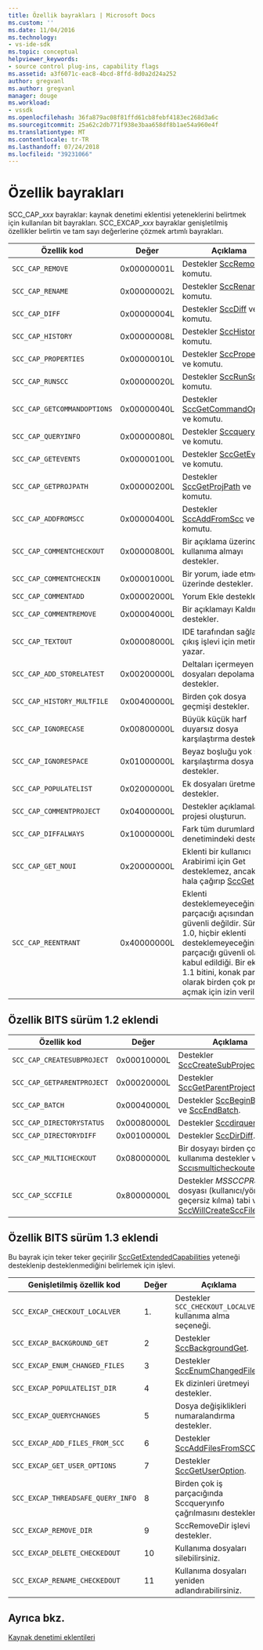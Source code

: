 ```yaml
---
title: Özellik bayrakları | Microsoft Docs
ms.custom: ''
ms.date: 11/04/2016
ms.technology:
- vs-ide-sdk
ms.topic: conceptual
helpviewer_keywords:
- source control plug-ins, capability flags
ms.assetid: a3f6071c-eac8-4bcd-8ffd-8d0a2d24a252
author: gregvanl
ms.author: gregvanl
manager: douge
ms.workload:
- vssdk
ms.openlocfilehash: 36fa879ac08f81ffd61cb8febf4183ec268d3a6c
ms.sourcegitcommit: 25a62c2db771f938e3baa658df8b1ae54a960e4f
ms.translationtype: MT
ms.contentlocale: tr-TR
ms.lasthandoff: 07/24/2018
ms.locfileid: "39231066"
---
```

# <a name="capability-flags"></a>Özellik bayrakları
SCC_CAP_*xxx* bayraklar: kaynak denetimi eklentisi yeteneklerini belirtmek için kullanılan bit bayrakları. SCC_EXCAP_*xxx* bayraklar genişletilmiş özellikler belirtin ve tam sayı değerlerine çözmek artımlı bayrakları.  
  
|Özellik kod|Değer|Açıklama|  
|---------------------|-----------|-----------------|  
|`SCC_CAP_REMOVE`|0x00000001L|Destekler [SccRemove](../extensibility/sccremove-function.md) ve komutu.|  
|`SCC_CAP_RENAME`|0x00000002L|Destekler [SccRename](../extensibility/sccrename-function.md) ve komutu.|  
|`SCC_CAP_DIFF`|0x00000004L|Destekler [SccDiff](../extensibility/sccdiff-function.md) ve komutu.|  
|`SCC_CAP_HISTORY`|0x00000008L|Destekler [SccHistory](../extensibility/scchistory-function.md) ve komutu.|  
|`SCC_CAP_PROPERTIES`|0x00000010L|Destekler [SccProperties](../extensibility/sccproperties-function.md) ve komutu.|  
|`SCC_CAP_RUNSCC`|0x00000020L|Destekler [SccRunScc](../extensibility/sccrunscc-function.md) ve komutu.|  
|`SCC_CAP_GETCOMMANDOPTIONS`|0x00000040L|Destekler [SccGetCommandOptions](../extensibility/sccgetcommandoptions-function.md) ve komutu.|  
|`SCC_CAP_QUERYINFO`|0x00000080L|Destekler [Sccqueryınfo](../extensibility/sccqueryinfo-function.md) ve komutu.|  
|`SCC_CAP_GETEVENTS`|0x00000100L|Destekler [SccGetEvents](../extensibility/sccgetevents-function.md) ve komutu.|  
|`SCC_CAP_GETPROJPATH`|0x00000200L|Destekler [SccGetProjPath](../extensibility/sccgetprojpath-function.md) ve komutu.|  
|`SCC_CAP_ADDFROMSCC`|0x00000400L|Destekler [SccAddFromScc](../extensibility/sccaddfromscc-function.md) ve komutu.|  
|`SCC_CAP_COMMENTCHECKOUT`|0x00000800L|Bir açıklama üzerinde kullanıma almayı destekler.|  
|`SCC_CAP_COMMENTCHECKIN`|0x00001000L|Bir yorum, iade etme üzerinde destekler.|  
|`SCC_CAP_COMMENTADD`|0x00002000L|Yorum Ekle destekler.|  
|`SCC_CAP_COMMENTREMOVE`|0x00004000L|Bir açıklamayı Kaldır destekler.|  
|`SCC_CAP_TEXTOUT`|0x00008000L|IDE tarafından sağlanan çıkış işlevi için metin yazar.|  
|`SCC_CAP_ADD_STORELATEST`|0x00200000L|Deltaları içermeyen dosyaları depolamak destekler.|  
|`SCC_CAP_HISTORY_MULTFILE`|0x00400000L|Birden çok dosya geçmişi destekler.|  
|`SCC_CAP_IGNORECASE`|0x00800000L|Büyük küçük harf duyarsız dosya karşılaştırma destekler.|  
|`SCC_CAP_IGNORESPACE`|0x01000000L|Beyaz boşluğu yok sayar karşılaştırma dosya destekler.|  
|`SCC_CAP_POPULATELIST`|0x02000000L|Ek dosyaları üretmeyi destekler.|  
|`SCC_CAP_COMMENTPROJECT`|0x04000000L|Destekler açıklamaları projesi oluşturun.|  
|`SCC_CAP_DIFFALWAYS`|0x10000000L|Fark tüm durumlarda ise denetimindeki destekler.|  
|`SCC_CAP_GET_NOUI`|0x20000000L|Eklenti bir kullanıcı Arabirimi için Get desteklemez, ancak IDE hala çağırıp [SccGet](../extensibility/sccget-function.md).|  
|`SCC_CAP_REENTRANT`|0x40000000L|Eklenti desteklemeyeceğini ve iş parçacığı açısından güvenli değildir. Sürüm 1.0, hiçbir eklenti desteklemeyeceğini ve iş parçacığı güvenli olarak kabul edildiği. Bir eklenti 1.1 bitini, konak paralel olarak birden çok proje açmak için izin verilir.|  
  
## <a name="capability-bits-added-in-version-12"></a>Özellik BITS sürüm 1.2 eklendi  
  
|Özellik kod|Değer|Açıklama|  
|---------------------|-----------|-----------------|  
|`SCC_CAP_CREATESUBPROJECT`|0x00010000L|Destekler [SccCreateSubProject](../extensibility/scccreatesubproject-function.md).|  
|`SCC_CAP_GETPARENTPROJECT`|0x00020000L|Destekler [SccGetParentProjectPath](../extensibility/sccgetparentprojectpath-function.md).|  
|`SCC_CAP_BATCH`|0x00040000L|Destekler [SccBeginBatch](../extensibility/sccbeginbatch-function.md) ve [SccEndBatch](../extensibility/sccendbatch-function.md).|  
|`SCC_CAP_DIRECTORYSTATUS`|0x00080000L|Destekler [Sccdirqueryınfo](../extensibility/sccdirqueryinfo-function.md).|  
|`SCC_CAP_DIRECTORYDIFF`|0x00100000L|Destekler [SccDirDiff](../extensibility/sccdirdiff-function.md).|  
|`SCC_CAP_MULTICHECKOUT`|0x08000000L|Bir dosyayı birden çok kullanıma destekler ve [Sccısmulticheckoutenabled](../extensibility/sccismulticheckoutenabled-function.md).|  
|`SCC_CAP_SCCFILE`|0x80000000L|Destekler *MSSCCPRJ.SCC* dosyası (kullanıcı/yönetici geçersiz kılma) tabi ve [SccWillCreateSccFile](../extensibility/sccwillcreatesccfile-function.md).|  
  
## <a name="capability-bits-added-in-version-13"></a>Özellik BITS sürüm 1.3 eklendi  
 Bu bayrak için teker teker geçirilir [SccGetExtendedCapabilities](../extensibility/sccgetextendedcapabilities-function.md) yeteneği desteklenip desteklenmediğini belirlemek için işlevi.  
  
|Genişletilmiş özellik kod|Değer|Açıklama|  
|------------------------------|-----------|-----------------|  
|`SCC_EXCAP_CHECKOUT_LOCALVER`|1.|Destekler `SCC_CHECKOUT_LOCALVER` kullanıma alma seçeneği.|  
|`SCC_EXCAP_BACKGROUND_GET`|2|Destekler [SccBackgroundGet](../extensibility/sccbackgroundget-function.md).|  
|`SCC_EXCAP_ENUM_CHANGED_FILES`|3|Destekler [SccEnumChangedFiles](../extensibility/sccenumchangedfiles-function.md).|  
|`SCC_EXCAP_POPULATELIST_DIR`|4|Ek dizinleri üretmeyi destekler.|  
|`SCC_EXCAP_QUERYCHANGES`|5|Dosya değişiklikleri numaralandırma destekler.|  
|`SCC_EXCAP_ADD_FILES_FROM_SCC`|6|Destekler [SccAddFilesFromSCC](../extensibility/sccaddfilesfromscc-function.md).|  
|`SCC_EXCAP_GET_USER_OPTIONS`|7|Destekler [SccGetUserOption](../extensibility/sccgetuseroption-function.md).|  
|`SCC_EXCAP_THREADSAFE_QUERY_INFO`|8|Birden çok iş parçacığında Sccqueryınfo çağrılmasını destekler.|  
|`SCC_EXCAP_REMOVE_DIR`|9|SccRemoveDir işlevi destekler.|  
|`SCC_EXCAP_DELETE_CHECKEDOUT`|10|Kullanıma dosyaları silebilirsiniz.|  
|`SCC_EXCAP_RENAME_CHECKEDOUT`|11|Kullanıma dosyaları yeniden adlandırabilirsiniz.|  
  
## <a name="see-also"></a>Ayrıca bkz.  
 [Kaynak denetimi eklentileri](../extensibility/source-control-plug-ins.md)